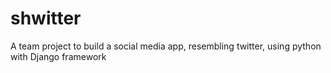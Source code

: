 # shwitter
A team project to build a social media app, resembling twitter, using python with Django framework

